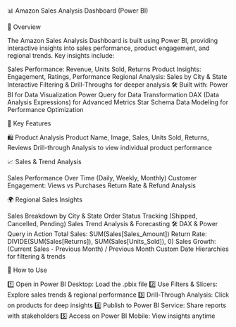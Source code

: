 
📊 Amazon Sales Analysis Dashboard (Power BI)

📌 Overview

The Amazon Sales Analysis Dashboard is built using Power BI, providing interactive insights into sales performance, product engagement, and regional trends.
Key insights include:

Sales Performance: Revenue, Units Sold, Returns
Product Insights: Engagement, Ratings, Performance
Regional Analysis: Sales by City & State
Interactive Filtering & Drill-Throughs for deeper analysis
🛠 Built with:
Power BI for Data Visualization
Power Query for Data Transformation
DAX (Data Analysis Expressions) for Advanced Metrics
Star Schema Data Modeling for Performance Optimization

🔹 Key Features

🛍 Product Analysis
Product Name, Image, Sales, Units Sold, Returns, Reviews
Drill-through Analysis to view individual product performance

📈 Sales & Trend Analysis

Sales Performance Over Time (Daily, Weekly, Monthly)
Customer Engagement: Views vs Purchases
Return Rate & Refund Analysis

🌍 Regional Sales Insights

Sales Breakdown by City & State
Order Status Tracking (Shipped, Cancelled, Pending)
Sales Trend Analysis & Forecasting
🛠 DAX & Power Query in Action
Total Sales: SUM(Sales[Sales_Amount])
Return Rate: DIVIDE(SUM(Sales[Returns]), SUM(Sales[Units_Sold]), 0)
Sales Growth: (Current Sales - Previous Month) / Previous Month
Custom Date Hierarchies for filtering & trends

🚀 How to Use

1️⃣ Open in Power BI Desktop: Load the .pbix file
2️⃣ Use Filters & Slicers: Explore sales trends & regional performance
3️⃣ Drill-Through Analysis: Click on products for deep insights
4️⃣ Publish to Power BI Service: Share reports with stakeholders
5️⃣ Access on Power BI Mobile: View insights anytime

